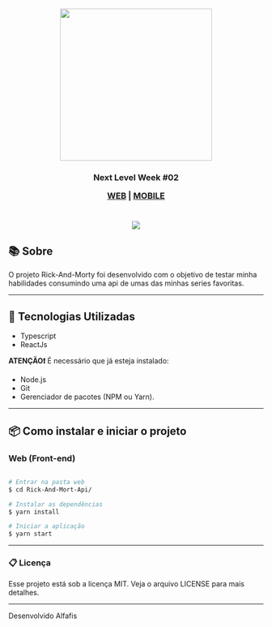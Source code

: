 <h1 align="center">
    <img  width= '300'src=".\.github\home.png">
</h1>

<h3 align="center"> Next Level Week #02

[WEB](<##-WEB-(Front-end)>) | [MOBILE](<##-MOBILE-(App)>)

</h3>

<h1 align="center">
    <img src=".\.github\search.png">
</h1>

## 📚 Sobre

O projeto Rick-And-Morty foi desenvolvido com o objetivo de testar minha habilidades consumindo uma api de umas das minhas series favoritas.

---

## 🚀 Tecnologias Utilizadas

- Typescript
- ReactJs

**ATENÇÃO❗** É necessário que já esteja instalado:

- Node.js
- Git
- Gerenciador de pacotes (NPM ou Yarn).

---

## 📦 Como instalar e iniciar o projeto

### Web (Front-end)

```bash

# Entrar na pasta web
$ cd Rick-And-Mort-Api/

# Instalar as dependências
$ yarn install

# Iniciar a aplicação
$ yarn start

```

---

### 📋 Licença

Esse projeto está sob a licença MIT. Veja o arquivo LICENSE para mais detalhes.

---

Desenvolvido Alfafis
